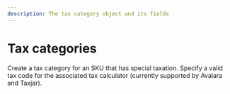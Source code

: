 ```yaml
---
description: The tax category object and its fields
---
```


# Tax categories

Create a tax category for an SKU that has special taxation. Specify a valid tax code for the associated tax calculator (currently supported by Avalara and Taxjar).

